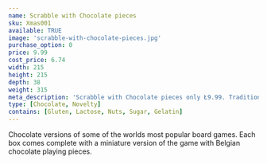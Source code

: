 ```yaml
---
name: Scrabble with Chocolate pieces
sku: Xmas001
available: TRUE
image: 'scrabble-with-chocolate-pieces.jpg'
purchase_option: 0
price: 9.99
cost_price: 6.74
width: 215
height: 215
depth: 38
weight: 315
meta_description: 'Scrabble with Chocolate pieces only Ł9.99. Traditional sweets and more at Humbugs Confectionery Store. Specialists in satisfying your sweet tooth!'
type: [Chocolate, Novelty]
contains: [Gluten, Lactose, Nuts, Sugar, Gelatin]
---
```

Chocolate versions of some of the worlds most popular board games. Each box comes complete with a miniature version of the game with Belgian chocolate playing pieces.